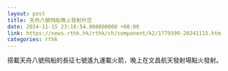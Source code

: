 ```yaml
---
layout: post
title: 天舟八號飛船晚上發射升空
date: 2024-11-15 23:16:54.000000000 +08:00
link: https://news.rthk.hk/rthk/ch/component/k2/1779399-20241115.htm
categories: rthk
---
```


搭載天舟八號飛船的長征七號遙九運載火箭，晚上在文昌航天發射場點火發射。
